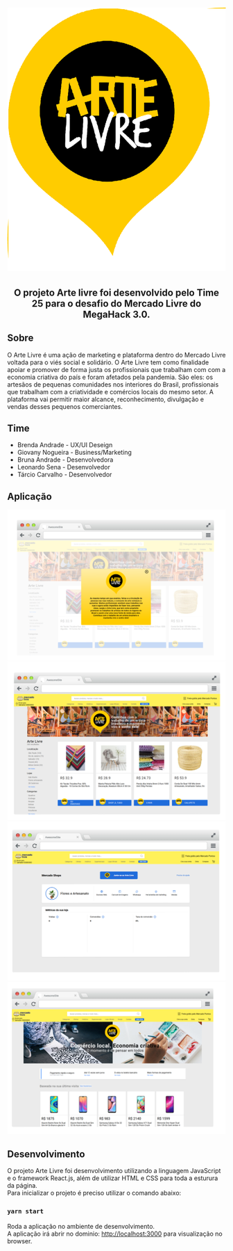 <h1 align="center">
    <img alt="" title="" src="mockup/logo.png">
</h1>

<h2 align="center"> O projeto Arte livre foi desenvolvido pelo Time 25 para o desafio do Mercado Livre do MegaHack 3.0. </h2>

## Sobre

O Arte Livre é uma ação de marketing e plataforma dentro do Mercado Livre voltada para o viés social e solidário. O Arte Livre tem como finalidade apoiar e promover de forma justa os profissionais que trabalham com com a economia criativa do país e foram afetados pela pandemia. São eles: os artesãos de pequenas comunidades nos interiores do Brasil, profissionais que trabalham com a criatividade e comércios locais do mesmo setor. A plataforma vai permitir maior alcance, reconhecimento, divulgação e vendas desses pequenos comerciantes.

## Time

- Brenda Andrade - UX/UI Deseign
- Giovany Nogueira - Business/Marketing
- Bruna Andrade - Desenvolvedora
- Leonardo Sena - Desenvolvedor
- Tárcio Carvalho - Desenvolvedor

## Aplicação

<p align="center">
  <img alt="" title="" src="mockup/mockup-1.png">
  <img alt="" title="" src="mockup/mockup-2.png">
  <img alt="" title="" src="mockup/mockup-3.png">
  <img alt="" title="" src="mockup/mockup-4.png">
</p>

## Desenvolvimento

O projeto Arte Livre foi desenvolvimento utilizando a linguagem JavaScript e o framework React.js, além de utilizar HTML e CSS para toda a esturura da página.<br />
Para inicializar o projeto é preciso utilizar o comando abaixo:

### `yarn start`

Roda a aplicação no ambiente de desenvolvimento.<br />
A aplicação irá abrir no dominio: [http://localhost:3000](http://localhost:3000) para visualização no browser.
